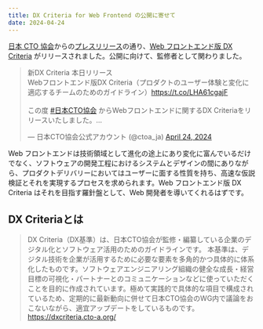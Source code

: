 ```yaml
---
title: DX Criteria for Web Frontend の公開に寄せて
date: 2024-04-24
---
```


[日本 CTO 協会](https://cto-a.org/)からの[プレスリリース](https://prtimes.jp/main/html/rd/p/000000024.000081310.html)の通り、[Web フロントエンド版 DX Criteria](https://dxcriteria.cto-a.org/frontend) がリリースされました。公開に向けて、監修者として関わりました。

<blockquote class="twitter-tweet"><p lang="ja" dir="ltr">新DX Criteria 本日リリース<br>Webフロントエンド版DX Criteria（プロダクトのユーザー体験と変化に適応するチームのためのガイドライン）<a href="https://t.co/LHA61cgajF">https://t.co/LHA61cgajF</a><br><br>この度 <a href="https://twitter.com/hashtag/%E6%97%A5%E6%9C%ACCTO%E5%8D%94%E4%BC%9A?src=hash&amp;ref_src=twsrc%5Etfw">#日本CTO協会</a> からWebフロントエンドに関するDX Criteriaをリリースいたしました。…</p>&mdash; 日本CTO協会公式アカウント (@ctoa_ja) <a href="https://twitter.com/ctoa_ja/status/1782954626733724017?ref_src=twsrc%5Etfw">April 24, 2024</a></blockquote>

Web フロントエンドは技術領域として進化の途上にあり変化に富んでいるだけでなく、ソフトウェアの開発工程におけるシステムとデザインの間にありながら、プロダクトデリバリーにおいてはユーザーに面する性質を持ち、高速な仮説検証とそれを実現するプロセスを求められます。Web フロントエンド版 DX Criteria はそれを目指す羅針盤として、Web 開発者を導いてくれるはずです。

## DX Criteriaとは

> DX Criteria（DX基準）は、日本CTO協会が監修・編纂している企業のデジタル化とソフトウェア活用のためのガイドラインです。 本基準は、デジタル技術を企業が活用するために必要な要素を多角的かつ具体的に体系化したものです。ソフトウェアエンジニアリング組織の健全な成長・経営目標の可視化・パートナーとのコミュニケーションなどに使っていただくことを目的に作成されています。極めて実践的で具体的な項目で構成されているため、定期的に最新動向に併せて日本CTO協会のWG内で議論をおこないながら、適宜アップデートをしているものです。
> https://dxcriteria.cto-a.org/

